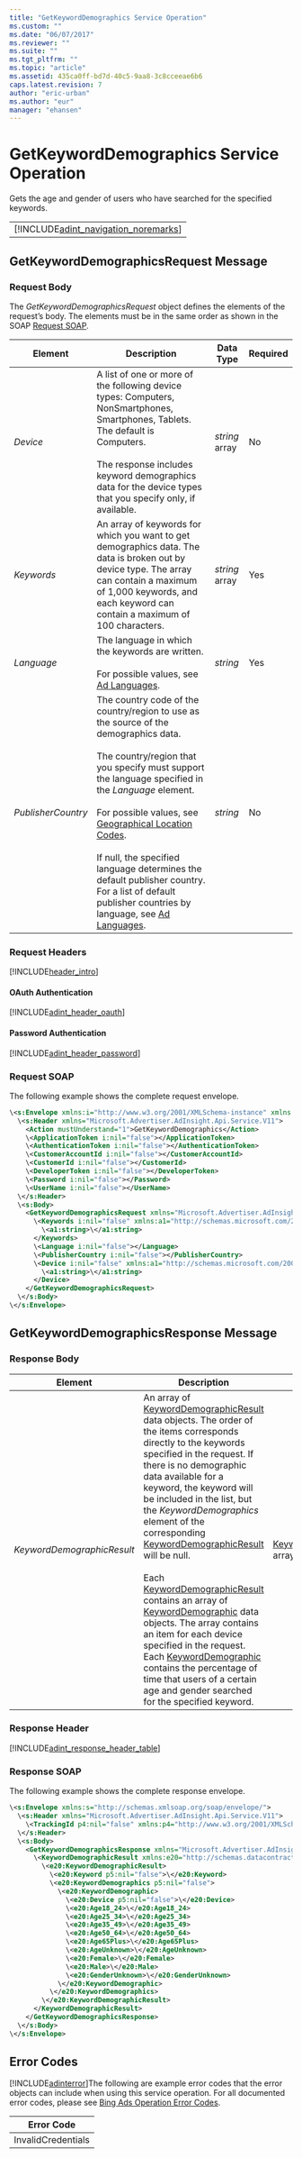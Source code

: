 ```yaml
---
title: "GetKeywordDemographics Service Operation"
ms.custom: ""
ms.date: "06/07/2017"
ms.reviewer: ""
ms.suite: ""
ms.tgt_pltfrm: ""
ms.topic: "article"
ms.assetid: 435ca0ff-bd7d-40c5-9aa8-3c8cceeae6b6
caps.latest.revision: 7
author: "eric-urban"
ms.author: "eur"
manager: "ehansen"
---
```

# GetKeywordDemographics Service Operation
Gets the age and gender of users who have searched for the specified keywords.

||
|-|
|[!INCLUDE[adint_navigation_noremarks](../adinsight-api/includes/adint-navigation-noremarks.md)]|

## <a name="request"></a>GetKeywordDemographicsRequest Message

### Request Body
The *GetKeywordDemographicsRequest* object defines the elements of the request’s body. The elements must be in the same order as shown in the SOAP [Request SOAP](#request_soap).

|Element|Description|Data Type|Required|
|-----------|---------------|-------------|------------|
|*Device*|A list of one or more of the following device types: Computers, NonSmartphones, Smartphones, Tablets. The default is Computers.<br /><br />The response includes keyword demographics data for the device types that you specify only, if available.|*string* array|No|
|*Keywords*|An array of keywords for which you want to get demographics data. The data is broken out by device type. The array can contain a maximum of 1,000 keywords, and each keyword can contain a maximum of 100 characters.|*string* array|Yes|
|*Language*|The language in which the keywords are written.<br /><br />For possible values, see [Ad Languages](http://go.microsoft.com/fwlink/?LinkId=691113).|*string*|Yes|
|*PublisherCountry*|The country code of the country/region to use as the source of the demographics data.<br /><br />The country/region that you specify must support the language specified in the *Language* element.<br /><br />For possible values, see [Geographical Location Codes](http://go.microsoft.com/fwlink/?LinkId=691115).<br /><br />If null, the specified language determines the default publisher country. For a list of default publisher countries by language, see [Ad Languages](http://go.microsoft.com/fwlink/?LinkId=691113).|*string*|No|

### Request Headers
[!INCLUDE[header_intro](../adinsight-api/includes/header-intro.md)]
#### OAuth Authentication
[!INCLUDE[adint_header_oauth](../adinsight-api/includes/adint-header-oauth.md)]
#### Password Authentication
[!INCLUDE[adint_header_password](../adinsight-api/includes/adint-header-password.md)]
### <a name="request_soap"></a>Request SOAP
The following example shows the complete request envelope.

```xml
\<s:Envelope xmlns:i="http://www.w3.org/2001/XMLSchema-instance" xmlns:s="http://schemas.xmlsoap.org/soap/envelope/">
  \<s:Header xmlns="Microsoft.Advertiser.AdInsight.Api.Service.V11">
    <Action mustUnderstand="1">GetKeywordDemographics</Action>
    \<ApplicationToken i:nil="false"></ApplicationToken>
    \<AuthenticationToken i:nil="false"></AuthenticationToken>
    \<CustomerAccountId i:nil="false"></CustomerAccountId>
    \<CustomerId i:nil="false"></CustomerId>
    \<DeveloperToken i:nil="false"></DeveloperToken>
    \<Password i:nil="false"></Password>
    \<UserName i:nil="false"></UserName>
  \</s:Header>
  \<s:Body>
    <GetKeywordDemographicsRequest xmlns="Microsoft.Advertiser.AdInsight.Api.Service.V11">
      \<Keywords i:nil="false" xmlns:a1="http://schemas.microsoft.com/2003/10/Serialization/Arrays">
        \<a1:string>\</a1:string>
      </Keywords>
      \<Language i:nil="false"></Language>
      \<PublisherCountry i:nil="false"></PublisherCountry>
      \<Device i:nil="false" xmlns:a1="http://schemas.microsoft.com/2003/10/Serialization/Arrays">
        \<a1:string>\</a1:string>
      </Device>
    </GetKeywordDemographicsRequest>
  \</s:Body>
\</s:Envelope>
```

## <a name="response"></a>GetKeywordDemographicsResponse Message

### <a name="Body_Elements"></a>Response Body

|Element|Description|Data Type|
|-----------|---------------|-------------|
|*KeywordDemographicResult*|An array of [KeywordDemographicResult](../adinsight-api/keyworddemographicresult-data-object.md) data objects. The order of the items corresponds directly to the keywords specified in the request. If there is no demographic data available for a keyword, the keyword will be included in the list, but the *KeywordDemographics* element of the corresponding [KeywordDemographicResult](../adinsight-api/keyworddemographicresult-data-object.md) will be null.<br /><br />Each [KeywordDemographicResult](../adinsight-api/keyworddemographicresult-data-object.md)  contains an array of [KeywordDemographic](../adinsight-api/keyworddemographic-data-object.md) data objects.  The array contains an item for each device specified in the request. Each [KeywordDemographic](../adinsight-api/keyworddemographic-data-object.md) contains the percentage of time that users of a certain age and gender searched for the specified keyword.|[KeywordDemographicResult](../adinsight-api/keyworddemographicresult-data-object.md) array|

### <a name="Header_Elements"></a>Response Header
[!INCLUDE[adint_response_header_table](../adinsight-api/includes/adint-response-header-table.md)]
### Response SOAP
The following example shows the complete response envelope.

```xml
\<s:Envelope xmlns:s="http://schemas.xmlsoap.org/soap/envelope/">
  \<s:Header xmlns="Microsoft.Advertiser.AdInsight.Api.Service.V11">
    \<TrackingId p4:nil="false" xmlns:p4="http://www.w3.org/2001/XMLSchema-instance"></TrackingId>
  \</s:Header>
  \<s:Body>
    <GetKeywordDemographicsResponse xmlns="Microsoft.Advertiser.AdInsight.Api.Service.V11">
      \<KeywordDemographicResult xmlns:e20="http://schemas.datacontract.org/2004/07/Microsoft.BingAds.Advertiser.AdInsight.Api.DataContract.V11.Entity" p5:nil="false" xmlns:p5="http://www.w3.org/2001/XMLSchema-instance">
        \<e20:KeywordDemographicResult>
          \<e20:Keyword p5:nil="false">\</e20:Keyword>
          \<e20:KeywordDemographics p5:nil="false">
            \<e20:KeywordDemographic>
              \<e20:Device p5:nil="false">\</e20:Device>
              \<e20:Age18_24>\</e20:Age18_24>
              \<e20:Age25_34>\</e20:Age25_34>
              \<e20:Age35_49>\</e20:Age35_49>
              \<e20:Age50_64>\</e20:Age50_64>
              \<e20:Age65Plus>\</e20:Age65Plus>
              \<e20:AgeUnknown>\</e20:AgeUnknown>
              \<e20:Female>\</e20:Female>
              \<e20:Male>\</e20:Male>
              \<e20:GenderUnknown>\</e20:GenderUnknown>
            \</e20:KeywordDemographic>
          \</e20:KeywordDemographics>
        \</e20:KeywordDemographicResult>
      </KeywordDemographicResult>
    </GetKeywordDemographicsResponse>
  \</s:Body>
\</s:Envelope>
```

## <a name="errors"></a>Error Codes
[!INCLUDE[adinterror](../adinsight-api/includes/adinterror.md)]The following are example  error codes that the error objects can include when using this service operation. For all documented error codes, please see [Bing Ads Operation Error Codes](http://go.microsoft.com/fwlink/?LinkId=511884).

|Error Code|
|--------------|
|InvalidCredentials|
